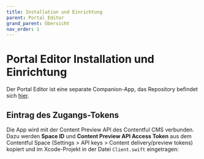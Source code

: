 ```yaml
---
title: Installation und Einrichtung
parent: Portal Editor
grand_parent: Übersicht
nav_order: 1
---
```


# Portal Editor Installation und Einrichtung

Der Portal Editor ist eine separate Companion-App, das Repository befindet sich [hier](https://github.com/museum4punkt0/Object-by-Object/tree/master/02%20Portal%20Editor%20App).

## Eintrag des Zugangs-Tokens

Die App wird mit der Content Preview API des Contentful CMS verbunden. Dazu werden __Space ID__ und __Content Preview API Access Token__ aus dem Contentful Space (Settings > API keys > Content delivery/preview tokens) kopiert und im Xcode-Projekt in der Datei `Client.swift` eingetragen:

```client = Client(spaceId: "____________", accessToken: "___________________________________________")
```
